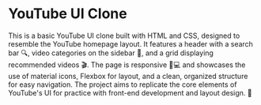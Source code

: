 # YouTube UI Clone

This is a basic YouTube UI clone built with HTML and CSS, designed to resemble the YouTube homepage layout. It features a header with a search bar 🔍, video categories on the sidebar 📂, and a grid displaying recommended videos 🎬. The page is responsive 📱💻 and showcases the use of material icons, Flexbox for layout, and a clean, organized structure for easy navigation. The project aims to replicate the core elements of YouTube's UI for practice with front-end development and layout design. 🚀
